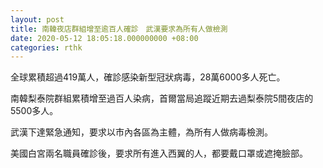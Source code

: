 ```yaml
---
layout: post
title: 南韓夜店群組增至逾百人確診　武漢要求為所有人做檢測
date: 2020-05-12 18:05:18.000000000 +08:00
categories: rthk
---
```


全球累積超過419萬人，確診感染新型冠狀病毒，28萬6000多人死亡。

南韓梨泰院群組累積增至過百人染病，首爾當局追蹤近期去過梨泰院5間夜店的5500多人。

武漢下達緊急通知，要求以市內各區為主體，為所有人做病毒檢測。

美國白宮兩名職員確診後，要求所有進入西翼的人，都要戴口罩或遮掩臉部。
